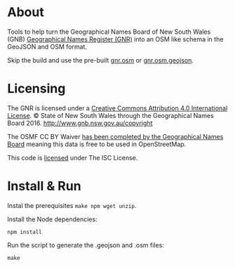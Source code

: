 # About
Tools to help turn the Geographical Names Board of New South Wales (GNB) [Geographical Names Register (GNR)](http://www.gnb.nsw.gov.au/place_naming/placename_search) into an OSM like schema in the GeoJSON and OSM format.

Skip the build and use the pre-built [gnr.osm](https://github.com/andrewharvey/nsw-gnr-osm/blob/master/dist/gnr.osm) or [gnr.osm.geojson](https://github.com/andrewharvey/nsw-gnr-osm/blob/master/dist/gnr.osm.geojson).

# Licensing
The GNR is licensed under a [Creative Commons Attribution 4.0 International License](https://creativecommons.org/licenses/by/4.0/deed.en). © State of New South Wales through the Geographical Names Board 2016. http://www.gnb.nsw.gov.au/copyright

The OSMF CC BY Waiver [has been completed by the Geographical Names Board](https://wiki.openstreetmap.org/wiki/File:NSW_GNB_170427_OpenStreetMap.pdf) meaning this data is free to be used in OpenStreetMap.

This code is [licensed](https://github.com/andrewharvey/nsw-gnr-osm/blob/master/LICENSE) under The ISC License.

# Install & Run

Instal the prerequisites `make npm wget unzip`.

Install the Node dependencies:

    npm install

Run the script to generate the .geojson and .osm files:

    make

